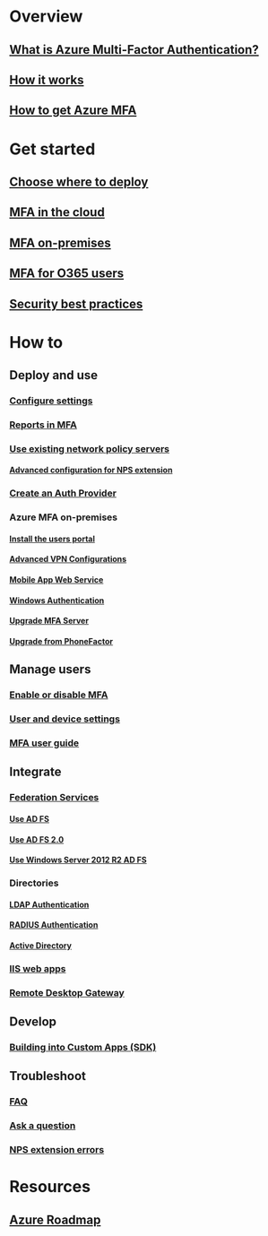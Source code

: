 # Overview
## [What is Azure Multi-Factor Authentication?](multi-factor-authentication.md)
## [How it works](multi-factor-authentication-how-it-works.md)
## [How to get Azure MFA](multi-factor-authentication-versions-plans.md)

# Get started
## [Choose where to deploy](multi-factor-authentication-get-started.md)
## [MFA in the cloud](multi-factor-authentication-get-started-cloud.md)
## [MFA on-premises](multi-factor-authentication-get-started-server.md)
## [MFA for O365 users](https://support.office.com/article/Plan-for-multi-factor-authentication-for-Office-365-Deployments-043807b2-21db-4d5c-b430-c8a6dee0e6ba)
## [Security best practices](multi-factor-authentication-security-best-practices.md)

# How to
## Deploy and use
### [Configure settings](multi-factor-authentication-whats-next.md)
### [Reports in MFA](multi-factor-authentication-manage-reports.md)
### [Use existing network policy servers](multi-factor-authentication-nps-extension.md)
#### [Advanced configuration for NPS extension](nps-extension-advanced-configuration.md)
### [Create an Auth Provider](multi-factor-authentication-get-started-auth-provider.md)
### Azure MFA on-premises
#### [Install the users portal](multi-factor-authentication-get-started-portal.md)
#### [Advanced VPN Configurations](multi-factor-authentication-advanced-vpn-configurations.md)
#### [Mobile App Web Service](multi-factor-authentication-get-started-server-webservice.md)
#### [Windows Authentication](multi-factor-authentication-get-started-server-windows.md)
#### [Upgrade MFA Server](multi-factor-authentication-server-upgrade.md)
#### [Upgrade from PhoneFactor](multi-factor-authentication-get-started-server-upgrade.md)

## Manage users
### [Enable or disable MFA](multi-factor-authentication-get-started-user-states.md)
### [User and device settings](multi-factor-authentication-manage-users-and-devices.md)
### [MFA user guide](./end-user/multi-factor-authentication-end-user.md)

## Integrate
### [Federation Services](multi-factor-authentication-get-started-adfs.md)
#### [Use AD FS](multi-factor-authentication-get-started-adfs-cloud.md)
#### [Use AD FS 2.0](multi-factor-authentication-get-started-adfs-adfs2.md)
#### [Use Windows Server 2012 R2 AD FS](multi-factor-authentication-get-started-adfs-w2k12.md)
### Directories
#### [LDAP Authentication](multi-factor-authentication-get-started-server-ldap.md)
#### [RADIUS Authentication](multi-factor-authentication-get-started-server-radius.md)
#### [Active Directory](multi-factor-authentication-get-started-server-dirint.md)
### [IIS web apps](multi-factor-authentication-get-started-server-iis.md)
### [Remote Desktop Gateway](multi-factor-authentication-get-started-server-rdg.md)

## Develop
### [Building into Custom Apps (SDK)](multi-factor-authentication-sdk.md)

## Troubleshoot
### [FAQ](multi-factor-authentication-faq.md)
### [Ask a question](https://social.msdn.microsoft.com/Forums/newthread?category=windowsazureplatform&forum=windowsazureactiveauthentication&prof=required)
### [NPS extension errors](multi-factor-authentication-nps-errors.md)
# Resources
## [Azure Roadmap](https://azure.microsoft.com/roadmap/)
